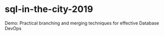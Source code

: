 # sql-in-the-city-2019
Demo: Practical branching and merging techniques for effective Database DevOps
